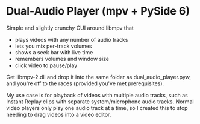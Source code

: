 # Dual-Audio Player (mpv + PySide 6)

Simple and slightly crunchy GUI around libmpv that

* plays videos with any number of audio tracks
* lets you mix per-track volumes
* shows a seek bar with live time
* remembers volumes and window size
* click video to pause/play

Get libmpv-2.dll and drop it into the same folder as dual_audio_player.pyw, and you're off to the races (provided you've met prerequisites).

My use case is for playback of videos with multiple audio tracks, such as Instant Replay clips with separate system/microphone audio tracks. Normal video players only play one audio track at a time, so I created this to stop needing to drag videos into a video editor.
